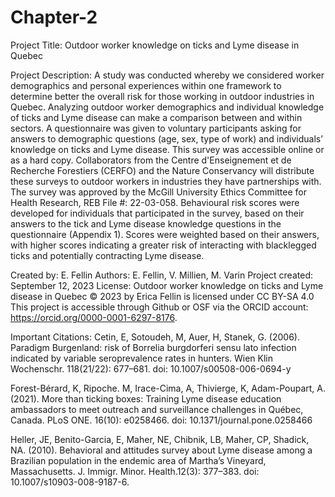 # Chapter-2
Project Title: Outdoor worker knowledge on ticks and Lyme disease in Quebec

Project Description: A study was conducted whereby we considered worker demographics and personal experiences within one framework
to determine better the overall risk for those working in outdoor industries in Quebec. Analyzing outdoor worker demographics and
individual knowledge of ticks and Lyme disease can make a comparison between and within sectors. A questionnaire was given to 
voluntary participants asking for answers to demographic questions (age, sex, type of work) and individuals’ knowledge on ticks
and Lyme disease. This survey was accessible online or as a hard copy. Collaborators from the Centre d'Enseignement et de 
Recherche Forestiers (CERFO) and the Nature Conservancy will distribute these surveys to outdoor workers in industries they have
partnerships with. The survey was approved by the McGill University Ethics Committee for Health Research, REB File #: 22-03-058.
Behavioural risk scores were developed for individuals that participated in the survey, based on their answers to the tick and
Lyme disease knowledge questions in the questionnaire (Appendix 1). Scores were weighted based on their answers, with higher
scores indicating a greater risk of interacting with blacklegged ticks and potentially contracting Lyme disease.


Created by: E. Fellin
Authors: E. Fellin, V. Millien, M. Varin
Project created: September 12, 2023
License: Outdoor worker knowledge on ticks and Lyme disease in Quebec © 2023 by Erica Fellin is licensed under CC BY-SA 4.0 
This project is accessible through Github or OSF via the ORCID account: https://orcid.org/0000-0001-6297-8176.



Important Citations:
Cetin, E, Sotoudeh, M, Auer, H, Stanek, G. (2006). Paradigm Burgenland: risk of
Borrelia burgdorferi sensu lato infection indicated by variable seroprevalence rates in
hunters. Wien Klin Wochenschr. 118(21/22): 677–681. doi: 10.1007/s00508-006-0694-y

Forest-Bérard, K, Ripoche. M, Irace-Cima, A, Thivierge, K, Adam-Poupart, A. (2021). More 
than ticking boxes: Training Lyme disease education ambassadors to meet outreach and surveillance challenges in Québec, Canada. PLoS ONE. 16(10): e0258466. doi: 10.1371/journal.pone.0258466

Heller, JE, Benito-Garcia, E, Maher, NE, Chibnik, LB, Maher, CP, Shadick, NA. (2010). 
Behavioral and attitudes survey about Lyme disease among a Brazilian population in
the endemic area of Martha’s Vineyard, Massachusetts. J. Immigr. Minor. Health.12(3): 377–383. doi: 10.1007/s10903-008-9187-6.



